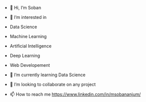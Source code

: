 - 👋 Hi, I’m Soban
- 👀 I’m interested in 
 
- Data Science
- Machine Learning
- Artificial Intelligence
- Deep Learning
- Web Developement
 
- 🌱 I’m currently learning Data Science
- 💞️ I’m looking to collaborate on any project
- 📫 How to reach me https://www.linkedin.com/in/msobananjum/

<!---
SobanAnjum07/SobanAnjum07 is a ✨ special ✨ repository because its `README.md` (this file) appears on your GitHub profile.
You can click the Preview link to take a look at your changes.
--->
